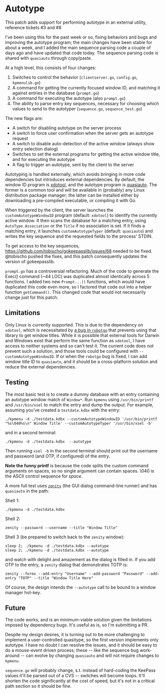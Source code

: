 Autotype
========

This patch adds support for performing autotype in an external utility, reference tickets #3 and #8

I've been using this for the past week or so, fixing behaviors and bugs and improving the autotype program; the main changes have been stable for about a week, and I added the main sequence parsing code a couple of days ago and have updated that code today. The sequence parsing code is shared with `quasiauto` through copy/paste.

At a high level, this consists of four changes:

1. Switches to control the behavior (`clientserver.go`, `config.go`, `kpmenulib.go`)
2. A command for getting the currently focused window ID, and matching it against entries in the database (`prompt.go`)
3. A command for executing the autotype (also `prompt.go`)
4. The ability to parse entry key sequences, necessary for choosing which values to send to the autotyper (`sequence.go`, `sequence_test.go`)

The new flags are:

- A switch for disabling autotype on the server process
- A switch to force user confirmation when the server gets an autotype request
- A switch to disable auto-detection of the active window (always show entry selection dialog)
- Switches to set the external programs for getting the active window title, and for executing the autotype
- A flag to trigger an autotype, sent by the client to the server

Autotyping is handled externally, which avoids bringing in more code dependencies but introduces external dependencies. By default, the window ID program is [xdotool](https://www.semicomplete.com/projects/xdotool/), and the autotype program is [quasiauto](https://hg.sr.ht/~ser/quasiauto). The former is a common tool and will be available in (probably) any Linux distribution package manager; the latter can be installed either by downloading a pre-compiled executable, or compiling it with Go.

When triggered by the client, the server launches the `customAutotypeWindowID` program (default: `xdotool`) to identify the currently active window. It then scans the database for a matching entry, using `AutoType.Association` or the `Title` if no association is set. If it finds a matching entry, it launches `customAutotypeTyper` (default: `quasiauto`) and writes the key sequence and the requested fields to the process' STDIN.

To get access to the key sequences, https://github.com/tobischo/gokeepasslib/issues/68 needed to be fixed. @tobischo pushed the fixes, and this patch consequently updates the version of gokeepasslib.

`prompt.go` has a controversial refactoring. Much of the code to generate the Exec() command (~44 LOC) was duplicated almost identically across 5 functions. I added two new `Prompt...()` functions, which would have duplicated this code even more, so I factored that code out into a helper function `getCommand()`. This changed code that would not necessarily change just for this patch.

Limitations
-----------

Only Linux is currently supported. This is due to the dependency on `xdotool`, which is necessitated by [a bug in `robotgo`](https://github.com/go-vgo/robotgo/issues/258) that prevents using that library to get window titles. While it is possible that external tools for Darwin and Windows exist that perform the same function as `xdotool`, I have access to neither systems and so can't test it. The current code does not prevent such a solution, and those tools could be configured with `--customAutotypeWindowID`.  If or when the `robotgo` bug is fixed, I can add window title ID to `quasiauto`, and it should be a cross-platform solution and reduce the external dependencies.

Testing
-------

The most basic test is to create a dummy database with an entry containing an autotype window match of `Window*`. Run `kpmenu` using `/usr/bin/printf` and `/usr/bin/xsel` to match the entry and dump the output. For example, assuming you've created a `testdata.kdbx` with the entry:

```
./kpmenu -d ./testdata.kdbx --customAutotypeWindowID '/usr/bin/printf "%s\040%s\n" Window Title' --customAutotypeTyper '/usr/bin/xsel -b'
```

and in a second terminal:

```
./kpmenu -d ./testdata.kdbx  --autotype
```

Then running `xsel -b` in the second terminal should print out the username and password (and OTP, if configured) of the entry.

**Note the funny printf** is because the code splits the custom command arguments on spaces, so no single argument can contain spaces. \040 is the ASCII control sequence for *space*.

A more full test uses [`zenity`](https://gitlab.gnome.org/GNOME/zenity) (the GUI dialog command-line runner) and has `quasiauto` in the path:

Shell 1:
```
./kpmenu -d ./testdata.kdbx
```
Shell 2:
```
zenity --password --username --title "Window Title"
```
Shell 3 (be prepared to switch back to the `zenity` window):
```
sleep 2; ./kpmenu -d ./testdata.kdbx --autotype
sleep 2; ./kpmenu -d ./testdata.kdbx --autotype
```
and watch with delight and amazement as the dialog is filled in. If you add OTP to the entry, a `zenity` dialog that demonstrates TOTP is:
```
zenity --forms --add-entry "Username" --add-password "Password" --add-entry "TOTP" --title "Window Title Here"
```
Of course, the design intends the `--autotype` call to be bound to a window manager hot-key.

Future
------

The code works, and is an minimum-viable solution given the limitations imposed by dependency bugs. It's useful as is, so I'm submitting a PR.

Despite my design desires, it is turning out to be more challenging to implement a user-controlled quasitype, so the first version implements only autotype. I have no doubt I can resolve the issues, and it should be easy to do a mouse-event driven process; these -- like the sequence bug work-around -- can evolve by changing `quasiauto` and will not require changes to `kpmenu`.

`sequence.go` will probably change, s.t. instead of hard-coding the KeePass values it'll be parsed out of a CVS -- switches will become loops. It'll shorten the code significantly at the cost of speed, but it's not in a critical path section so it should be fine.
